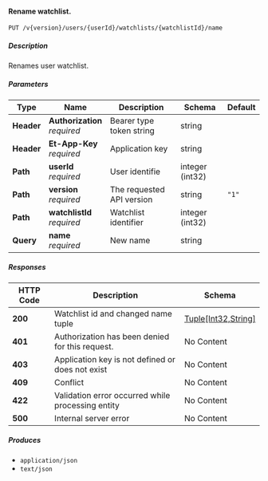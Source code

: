 
<a name="watchlists_editwatchlistname"></a>
#### Rename watchlist.
```
PUT /v{version}/users/{userId}/watchlists/{watchlistId}/name
```


##### Description
Renames user watchlist.


##### Parameters

|Type|Name|Description|Schema|Default|
|---|---|---|---|---|
|**Header**|**Authorization**  <br>*required*|Bearer type token string|string||
|**Header**|**Et-App-Key**  <br>*required*|Application key|string||
|**Path**|**userId**  <br>*required*|User identifie|integer (int32)||
|**Path**|**version**  <br>*required*|The requested API version|string|`"1"`|
|**Path**|**watchlistId**  <br>*required*|Watchlist identifier|integer (int32)||
|**Query**|**name**  <br>*required*|New name|string||


##### Responses

|HTTP Code|Description|Schema|
|---|---|---|
|**200**|Watchlist id and changed name tuple|[Tuple[Int32,String]](#tuple-int32-string)|
|**401**|Authorization has been denied for this request.|No Content|
|**403**|Application key is not defined or does not exist|No Content|
|**409**|Conflict|No Content|
|**422**|Validation error occurred while processing entity|No Content|
|**500**|Internal server error|No Content|


##### Produces

* `application/json`
* `text/json`



